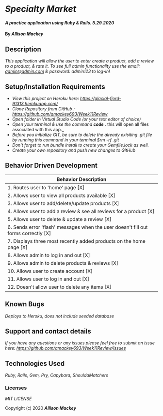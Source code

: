 # _Specialty Market_

#### _A practice application using Ruby & Rails. 5.29.2020_

#### By _**Allison Mackey**_

## Description

_This application will allow the user to enter create a product, add a review to a product, & rate it. To see full admin functionality use the email: admin@admin.com & password: admin123 to log-in!_ 

## Setup/Installation Requirements

* _View this project on Heroku here: https://glacial-fjord-91313.herokuapp.com/_
* _Clone Repository from GitHub :  https://github.com/amackey693/Week11Review_
* _Open folder in Virtual Studio Code (or your text editor of choice)_
* _Open your terminal & use the command **code .**_ this will open all files associated with this app._
* _Before you initialize GIT, be sure to delete the already exisiting .git file by running this command in your terminal $rm -rf .git_
* _Don't forget to run bundle install to create your Gemfile.lock as well._
* _Create your own repository and push new changes to GitHub_

## Behavior Driven Development 


|   Behavior Description        |
|-------------------------------|
| 1. Routes user to 'home' page [X]|
| 2. Allows user to view all products available [X]|
| 3. Allows user to add/delete/update products [X]|
| 4. Allows user to add a review & see all reviews for a product [X]|
| 5. Allows user to delete & update a review [X]|
| 6. Sends error 'flash' messages when the user doesn't fill out forms correctly [X]|
| 7. Displays three most recently added products on the home page [X]|
| 8. Allows admin to log in and out [X] |
| 9. Allows admin to delete products & reviews [X] |
| 10. Allows user to create account [X] |
| 11. Allows user to log in and out [X] |
| 12. Doesn't allow user to delete any items [X] |

## Known Bugs

_Deploys to Heroku, does not include seeded database_

## Support and contact details

_If you have any questions or any issues please feel free to submit an issue here: https://github.com/amackey693/Week11Review/issues_

## Technologies Used

_Ruby, Rails, Gem, Pry, Capybara, ShouldaMatchers_ 


### Licenses
*MIT LICENSE*

Copyright (c) 2020 **_Allison Mackey_**
